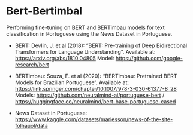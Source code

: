 # Bert-Bertimbal
Performing fine-tuning on BERT and BERTimbau models for text classification in Portuguese using the News Dataset in Portuguese.

-  BERT:
Devlin, J. et al (2018): “BERT: Pre-training of Deep Bidirectional Transformers for Language Understanding”. Available at: https://arxiv.org/abs/1810.04805
Model: https://github.com/google-research/bert


- BERTimbau:
Souza, F. et al (2020): “BERTimbau: Pretrained BERT Models for Brazilian Portuguese”. Available at: https://link.springer.com/chapter/10.1007/978-3-030-61377-8_28
Models: https://github.com/neuralmind-ai/portuguese-bert / https://huggingface.co/neuralmind/bert-base-portuguese-cased


- News Dataset in Portuguese: https://www.kaggle.com/datasets/marlesson/news-of-the-site-folhauol/data
